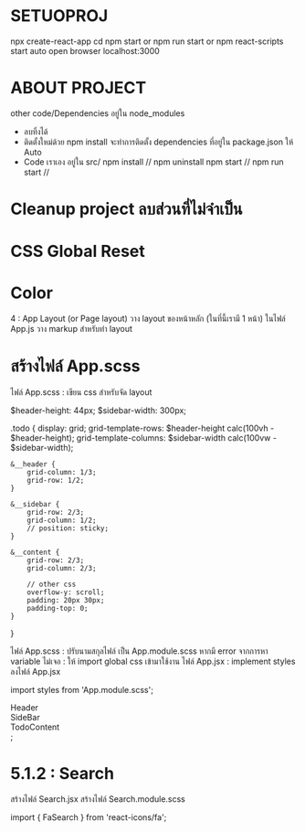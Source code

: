 # SETUOPROJ

npx create-react-app <project name>
cd <project name>
npm start or npm run start or npm react-scripts start
auto open browser localhost:3000

# ABOUT PROJECT

other code/Dependencies อยู่ใน node_modules

- ลบทิ้งได้
- ติดตั้งใหม่ด้วย npm install จะทำการติดตั้ง
  dependencies ที่อยู่ใน package.json ให้ Auto
- Code เราเอง อยู่ใน src/
  npm install // npm uninstall
  npm start // npm run start //

# Cleanup project ลบส่วนที่ไม่จำเป็น

# CSS Global Reset

# Color

4 : App Layout (or Page layout)
วาง layout ของหน้าหลัก (ในที่นี้เรามี 1 หน้า)
ในไฟล์ App.js วาง markup สำหรับทำ layout

# สร้างไฟล์ App.scss

ไฟล์ App.scss : เขียน css สำหรับจัด layout

$header-height: 44px;
$sidebar-width: 300px;

.todo {
display: grid;
grid-template-rows: $header-height calc(100vh - $header-height);
grid-template-columns: $sidebar-width calc(100vw - $sidebar-width);

    &__header {
        grid-column: 1/3;
        grid-row: 1/2;
    }

    &__sidebar {
        grid-row: 2/3;
        grid-column: 1/2;
        // position: sticky;
    }

    &__content {
        grid-row: 2/3;
        grid-column: 2/3;

        // other css
        overflow-y: scroll;
        padding: 20px 30px;
        padding-top: 0;
    }

}

ไฟล์ App.scss : ปรับนามสกุลไฟล์ เป็น App.module.scss
หากมี error จากการหา variable ไม่เจอ : ให้ import global css เข้ามาใช้งาน
ไฟล์ App.jsx : implement styles ลงไฟล์ App.jsx

import styles from 'App.module.scss';

<div className={styles.todo}>
    <div className={styles.todo__header}>Header</div>
    <div className={styles.todo__sidebar}>SideBar</div>
    <div classNAme={styles.todo__content}>TodoContent</div>
</div>;

# 5.1.2 : Search

สร้างไฟล์ Search.jsx
สร้างไฟล์ Search.module.scss

import { FaSearch } from 'react-icons/fa';

  <header className="header">
          <div className="header__logo"></div>
          <div className="header__text"></div>
          <div className="header__search"></div>
        </header>
